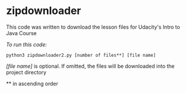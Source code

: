 # zipdownloader

This code was written to download the lesson files for Udacity's Intro to Java Course

*To run this code:*

```
python3 zipdownloader2.py [number of files**] [file name]
```

*[file name]* is optional. If omitted, the files will be downloaded into the project directory

** in ascending order
